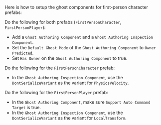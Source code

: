
Here is how to setup the ghost components for first-person character prefabs:

Do the following for both prefabs (`FirstPersonCharacter`, `FirstPersonPlayer`):
* Add a `Ghost Authoring Component` and a `Ghost Authoring Inspection Component`.
* Set the `Default Ghost Mode` of the `Ghost Authoring Component` to `Owner Predicted`.
* Set `Has Owner` on the `Ghost Authoring Component` to true.

Do the following for the `FirstPersonCharacter` prefab:
* In the `Ghost Authoring Inspection Component`, use the `DontSerializeVariant` as the variant for `PhysicsVelocity`.

Do the following for the `FirstPersonPlayer` prefab:
* In the `Ghost Authoring Component`, make sure `Support Auto Command Target` is true.
* In the `Ghost Authoring Inspection Component`, use the `DontSerializeVariant` as the variant for `LocalTransform`.